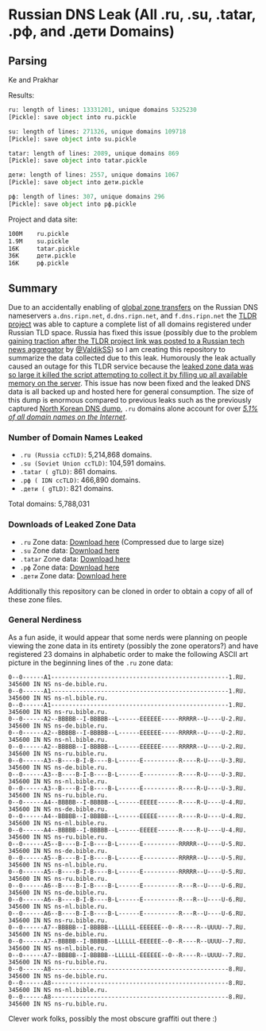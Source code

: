 
# Russian DNS Leak (All .ru, .su, .tatar, .рф, and .дети Domains) 

## Parsing

Ke and Prakhar

Results:

```python 
ru: length of lines: 13331201, unique domains 5325230
[Pickle]: save object into ru.pickle

su: length of lines: 271326, unique domains 109718
[Pickle]: save object into su.pickle

tatar: length of lines: 2089, unique domains 869
[Pickle]: save object into tatar.pickle

дети: length of lines: 2557, unique domains 1067
[Pickle]: save object into дети.pickle

рф: length of lines: 307, unique domains 296
[Pickle]: save object into рф.pickle
```

Project and data site:
```bash
100M	ru.pickle
1.9M	su.pickle
16K     tatar.pickle
36K     дети.pickle
16K     рф.pickle
```

## Summary
Due to an accidentally enabling of [global zone transfers](https://en.wikipedia.org/wiki/DNS_zone_transfer) on the Russian DNS nameservers `a.dns.ripn.net`, `d.dns.ripn.net`, and `f.dns.ripn.net` the [TLDR project](https://github.com/mandatoryprogrammer/TLDR) was able to capture a complete list of all domains registered under Russian TLD space. Russia has fixed this issue (possibly due to the problem [gaining traction after the TLDR project link was  posted to a Russian tech news aggregator](https://habrahabr.ru/post/331144/) by [@ValdikSS](https://twitter.com/ValdikSS)) so I am creating this repository to summarize the data collected due to this leak. Humorously the leak actually caused an outage for this TLDR service because the [leaked zone data was so large it killed the script attempting to collect it by filling up all available memory on the server](https://github.com/mandatoryprogrammer/TLDR/issues/11#issuecomment-309254675). This issue has now been fixed and the leaked DNS data is all backed up and hosted here for general consumption. The size of this dump is enormous compared to previous leaks such as the previously captured [North Korean DNS dump](https://github.com/mandatoryprogrammer/NorthKoreaDNSLeak), `.ru` domains alone account for over *[5.1% of all domain names on the Internet](https://w3techs.com/technologies/overview/top_level_domain/all)*.

### Number of Domain Names Leaked
* `.ru (Russia ccTLD)`: 5,214,868 domains.
* `.su (Soviet Union ccTLD)`: 104,591 domains.
* `.tatar ( gTLD)`: 861 domains.
* `.рф ( IDN ccTLD)`: 466,890 domains.
* `.дети ( gTLD)`: 821 domains.

Total domains: 5,788,031

### Downloads of Leaked Zone Data
* `.ru` Zone data: [Download here](https://github.com/mandatoryprogrammer/TLDR/blob/e04bef94efbf546760888b7608fee10e6639aede/archives/ru/a.dns.ripn.net.zone.gz?raw=true) (Compressed due to large size)
* `.su` Zone data: [Download here](https://raw.githubusercontent.com/mandatoryprogrammer/TLDR/e04bef94efbf546760888b7608fee10e6639aede/archives/su/a.dns.ripn.net.zone)
* `.tatar` Zone data: [Download here](https://raw.githubusercontent.com/mandatoryprogrammer/TLDR/e04bef94efbf546760888b7608fee10e6639aede/archives/tatar/a.dns.ripn.net.zone)
* `.рф` Zone data: [Download here](https://github.com/mandatoryprogrammer/TLDR/blob/e04bef94efbf546760888b7608fee10e6639aede/archives/xn--p1ai/a.dns.ripn.net.zone.gz?raw=true)
* `.дети` Zone data: [Download here](https://raw.githubusercontent.com/mandatoryprogrammer/TLDR/e04bef94efbf546760888b7608fee10e6639aede/archives/xn--d1acj3b/a.dns.ripn.net.zone)

Additionally this repository can be cloned in order to obtain a copy of all of these zone files.

### General Nerdiness
As a fun aside, it would appear that some nerds were planning on people viewing the zone data in its entirety (possibly the zone operators?) and have registered 23 domains in alphabetic order to make the following ASCII art picture in the beginning lines of the `.ru` zone data:

```bind
0--0------A1--------------------------------------------------1.RU. 345600 IN NS ns-de.bible.ru.
0--0------A1--------------------------------------------------1.RU. 345600 IN NS ns-nl.bible.ru.
0--0------A1--------------------------------------------------1.RU. 345600 IN NS ns-ru.bible.ru.
0--0------A2--BBBBB--I-BBBBB--L------EEEEEE-----RRRRR--U----U-2.RU. 345600 IN NS ns-de.bible.ru.
0--0------A2--BBBBB--I-BBBBB--L------EEEEEE-----RRRRR--U----U-2.RU. 345600 IN NS ns-nl.bible.ru.
0--0------A2--BBBBB--I-BBBBB--L------EEEEEE-----RRRRR--U----U-2.RU. 345600 IN NS ns-ru.bible.ru.
0--0------A3--B----B-I-B----B-L------E----------R----R-U----U-3.RU. 345600 IN NS ns-de.bible.ru.
0--0------A3--B----B-I-B----B-L------E----------R----R-U----U-3.RU. 345600 IN NS ns-nl.bible.ru.
0--0------A3--B----B-I-B----B-L------E----------R----R-U----U-3.RU. 345600 IN NS ns-ru.bible.ru.
0--0------A4--BBBBB--I-BBBBB--L------EEEEE------R----R-U----U-4.RU. 345600 IN NS ns-de.bible.ru.
0--0------A4--BBBBB--I-BBBBB--L------EEEEE------R----R-U----U-4.RU. 345600 IN NS ns-nl.bible.ru.
0--0------A4--BBBBB--I-BBBBB--L------EEEEE------R----R-U----U-4.RU. 345600 IN NS ns-ru.bible.ru.
0--0------A5--B----B-I-B----B-L------E----------RRRRR--U----U-5.RU. 345600 IN NS ns-de.bible.ru.
0--0------A5--B----B-I-B----B-L------E----------RRRRR--U----U-5.RU. 345600 IN NS ns-nl.bible.ru.
0--0------A5--B----B-I-B----B-L------E----------RRRRR--U----U-5.RU. 345600 IN NS ns-ru.bible.ru.
0--0------A6--B----B-I-B----B-L------E----------R---R--U----U-6.RU. 345600 IN NS ns-de.bible.ru.
0--0------A6--B----B-I-B----B-L------E----------R---R--U----U-6.RU. 345600 IN NS ns-nl.bible.ru.
0--0------A6--B----B-I-B----B-L------E----------R---R--U----U-6.RU. 345600 IN NS ns-ru.bible.ru.
0--0------A7--BBBBB--I-BBBBB--LLLLLL-EEEEEE--0--R----R--UUUU--7.RU. 345600 IN NS ns-de.bible.ru.
0--0------A7--BBBBB--I-BBBBB--LLLLLL-EEEEEE--0--R----R--UUUU--7.RU. 345600 IN NS ns-nl.bible.ru.
0--0------A7--BBBBB--I-BBBBB--LLLLLL-EEEEEE--0--R----R--UUUU--7.RU. 345600 IN NS ns-ru.bible.ru.
0--0------A8--------------------------------------------------8.RU. 345600 IN NS ns-de.bible.ru.
0--0------A8--------------------------------------------------8.RU. 345600 IN NS ns-nl.bible.ru.
0--0------A8--------------------------------------------------8.RU. 345600 IN NS ns-ru.bible.ru.
```

Clever work folks, possibly the most obscure graffiti out there :)
